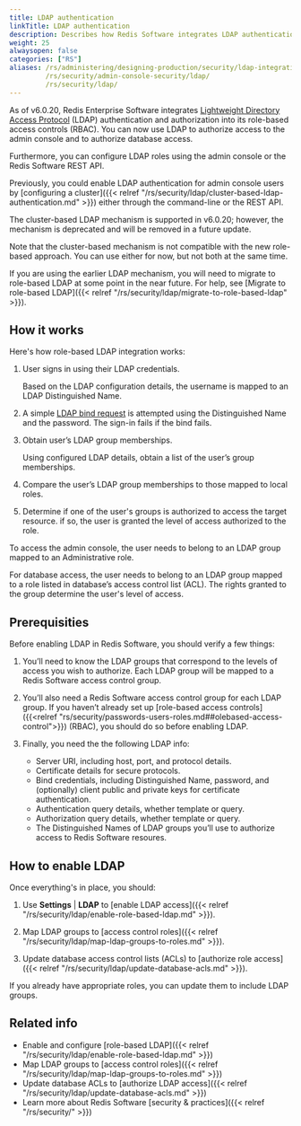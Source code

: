 ```yaml
---
title: LDAP authentication
linkTitle: LDAP authentication
description: Describes how Redis Software integrates LDAP authentication and authorization.  Also describes how to enable LDAP for your deployment of Redis Software.
weight: 25
alwaysopen: false
categories: ["RS"]
aliases: /rs/administering/designing-production/security/ldap-integration/
         /rs/security/admin-console-security/ldap/
         /rs/security/ldap/
---
```


As of v6.0.20, Redis Enterprise Software integrates [Lightweight Directory Access Protocol](https://en.wikipedia.org/wiki/Lightweight_Directory_Access_Protocol) (LDAP) authentication and authorization into its role-based access controls (RBAC).  You can now use LDAP to authorize access to the admin console and to authorize database access.

Furthermore, you can configure LDAP roles using the admin console or the Redis Software REST API.

Previously, you could enable LDAP authentication for admin console users by [configuring a cluster]({{< relref "/rs/security/ldap/cluster-based-ldap-authentication.md" >}}) either through the command-line or the REST API.   

The cluster-based LDAP mechanism is supported in v6.0.20; however, the mechanism is deprecated and will be removed in a future update.

Note that the cluster-based mechanism is not compatible with the new role-based approach. You can use either for now, but not both at the same time.

If you are using the earlier LDAP mechanism, you will need to migrate to role-based LDAP at some point in the near future.  For help, see [Migrate to role-based LDAP]({{< relref "/rs/security/ldap/migrate-to-role-based-ldap" >}}).

## How it works

Here's how role-based LDAP integration works:

1.  User signs in using their LDAP credentials.  

    Based on the LDAP configuration details, the username is mapped to an LDAP Distinguished Name.

1.  A simple [LDAP bind request](https://en.wikipedia.org/wiki/Lightweight_Directory_Access_Protocol#Bind_(authenticate)) is attempted using the Distinguished Name and the password.  The sign-in fails if the bind fails.

1.  Obtain user’s LDAP group memberships.

    Using configured LDAP details, obtain a list of the user’s group memberships.

1.  Compare the user’s LDAP group memberships to those mapped to local roles.

1.  Determine if one of the user's groups is authorized to access the target resource.  if so, the user is granted the level of access authorized to the role.  

To access the admin console, the user needs to belong to an LDAP group mapped to an Administrative role.  

For database access, the user needs to belong to an LDAP group mapped to a role listed in database’s access control list (ACL).  The rights granted to the group determine the user's level of access. 

## Prerequisities 

Before enabling LDAP in Redis Software, you should verify a few things:

1.  You’ll need to know the LDAP groups that correspond to the levels of access you wish to authorize.  Each LDAP group will be mapped to a Redis Software access control group.

1.  You’ll also need a Redis Software access control group for each LDAP group.  If you haven’t already set up [role-based access controls]({{<relref "rs/security/passwords-users-roles.md##olebased-access-control">}}) (RBAC), you should do so before enabling LDAP.

1.  Finally, you need the the following LDAP info:

    - Server URI, including host, port, and protocol details.  
    - Certificate details for secure protocols.  
    - Bind credentials, including Distinguished Name, password, and (optionally) client public and private keys for certificate authentication.  
    - Authentication query details, whether template or query.  
    - Authorization query details, whether template or query.  
    - The Distinguished Names of LDAP groups you’ll use to authorize access to Redis Software resoures. 

## How to enable LDAP

Once everything's in place, you should:

1.  Use **Settings** | **LDAP** to [enable LDAP access]({{< relref "/rs/security/ldap/enable-role-based-ldap.md" >}}).

1.  Map LDAP groups to [access control roles]({{< relref "/rs/security/ldap/map-ldap-groups-to-roles.md" >}}).

1.  Update database access control lists (ACLs) to [authorize role access]({{< relref "/rs/security/ldap/update-database-acls.md" >}}).  

If you already have appropriate roles, you can update them to include LDAP groups.

## Related info

- Enable and configure [role-based LDAP]({{< relref "/rs/security/ldap/enable-role-based-ldap.md" >}})
- Map LDAP groups to [access control roles]({{< relref "/rs/security/ldap/map-ldap-groups-to-roles.md" >}})
- Update database ACLs to [authorize LDAP access]({{< relref "/rs/security/ldap/update-database-acls.md" >}})
- Learn more about Redis Software [security & practices]({{< relref "/rs/security/" >}})


